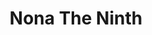 ---
draft: false
slug: nona-the-ninth-b9f008b2
title: Nona The Ninth
type: books
params:
  authors:
    - Tamsyn Muir
  book_title: Nona The Ninth
  book_description: |
    Her city is under siege. The zombies are coming back. And all Nona wants is a birthday party. In many ways, Nona is like other people. She lives with her family, has a job at her local school, and loves walks on the beach and meeting new dogs. But Nona's not like other people. Six months ago she woke up in a stranger's body, and she's afraid she might have to give it back. The whole city is falling to pieces. A monstrous blue sphere hangs on the horizon, ready to tear the planet apart. Blood of Eden forces have surrounded the last Cohort facility and wait for the Emperor Undying to come calling. Their leaders want Nona to be the weapon that will save them from the Nine Houses. Nona would prefer to live an ordinary life with the people she loves, with Pyrrha and Camilla and Palamedes, but she also knows that nothing lasts forever.

    And each night, Nona dreams of a woman with a skull-painted face...
  cover: "https://images-na.ssl-images-amazon.com/images/S/compressed.photo.goodreads.com/books/1643298298i/58662507.jpg"
  isbn: '9781250854117'
  languages:
    - English
  goodreads_link: "https://www.goodreads.com/book/show/58662507-nona-the-ninth"
  page_count: '480'
  publication_year: '2022'
  publishers:
    - Doherty Associates
    - Tor.com
    - Tordotcom
  russian_audioversion: false
  russian_translation_status: unknown
  series: The Locked Tomb
  short_book_description: Her city is under siege. The zombies are coming back.
  tags:
    - LGBTQIA+
    - adult fiction
    - audiobook
    - epic fantasy
    - horror
    - lesbian
    - new york times bestseller
    - queer
    - science fiction
    - space opera
---